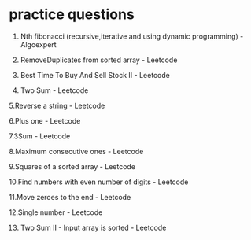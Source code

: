 # practice questions 


1. Nth fibonacci (recursive,iterative and using dynamic programming) - Algoexpert

2. RemoveDuplicates from sorted array - Leetcode

3. Best Time To Buy And Sell Stock II - Leetcode

4. Two Sum - Leetcode

5.Reverse a string - Leetcode
  
6.Plus one - Leetcode
  
7.3Sum - Leetcode

8.Maximum consecutive ones - Leetcode

9.Squares of a sorted array - Leetcode

10.Find numbers with even number of digits - Leetcode

11.Move zeroes to the end - Leetcode

12.Single number  - Leetcode

13. Two Sum II - Input array is sorted - Leetcode
